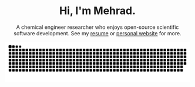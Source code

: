 <div align="center">

# Hi, I'm Mehrad.

A chemical engineer researcher who enjoys open-source scientific software development.
See my [resume](https://mehradans92.github.io/img/resume.pdf) or [personal website](https://mehradans92.github.io/) for more.

</div>

<div align="center">
  <img  src="https://github.com/mehradans92/mehradans92/blob/output/github-snake.svg"
       alt="snake" /></a>
</div>

